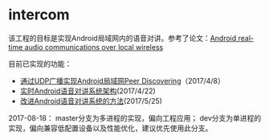 # intercom
该工程的目标是实现Android局域网内的语音对讲。参考了论文：[Android real-time audio communications over local wireless](http://www.iteam.upv.es/pdf_articles/22.pdf)

目前已实现的功能：
- [通过UDP广播实现Android局域网Peer Discovering](http://www.jianshu.com/p/cc62e070a6d2)（2017/4/8）
- [实时Android语音对讲系统架构](http://www.jianshu.com/p/ce88092fabfa)(2017/4/22)
- [改进Android语音对讲系统的方法](http://www.jianshu.com/p/2345d5b5c33b)(2017/5/25)

2017-08-18：
master分支为多进程的实现，偏向工程应用；
dev分支为单进程的实现，偏向兼容低配置设备以及性能优化，建议优先使用此分支。